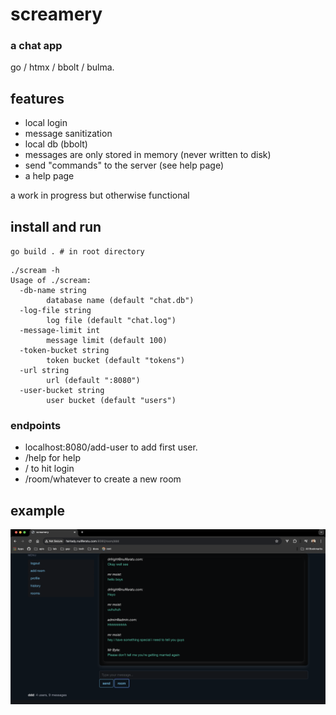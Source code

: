 # screamery

### a chat app

go / htmx / bbolt / bulma.

## features
- local login
- message sanitization
- local db (bbolt)
- messages are only stored in memory (never written to disk)
- send "commands" to the server (see help page)
- a help page

a work in progress but otherwise functional

## install and run
`go build . # in root directory`

```
./scream -h
Usage of ./scream:
  -db-name string
    	database name (default "chat.db")
  -log-file string
    	log file (default "chat.log")
  -message-limit int
    	message limit (default 100)
  -token-bucket string
    	token bucket (default "tokens")
  -url string
    	url (default ":8080")
  -user-bucket string
    	user bucket (default "users")
```

### endpoints
- localhost:8080/add-user to add first user.
- /help for help
- / to hit login
- /room/whatever to create a new room

## example

![room_example](docs/example.png)
